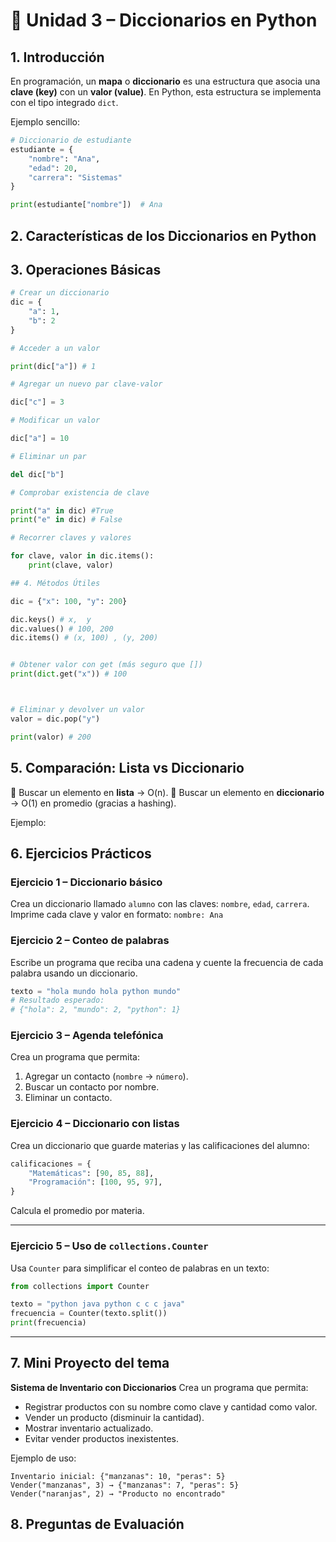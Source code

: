 
# 📘 Unidad 3 – Diccionarios en Python

## 1. Introducción

En programación, un **mapa** o **diccionario** es una estructura que asocia una **clave (key)** con un **valor (value)**.
En Python, esta estructura se implementa con el tipo integrado `dict`.

Ejemplo sencillo:

```python
# Diccionario de estudiante
estudiante = {
    "nombre": "Ana",
    "edad": 20,
    "carrera": "Sistemas"
}

print(estudiante["nombre"])  # Ana
```


## 2. Características de los Diccionarios en Python


## 3. Operaciones Básicas

```python
# Crear un diccionario
dic = {
    "a": 1,
    "b": 2
}

# Acceder a un valor

print(dic["a"]) # 1

# Agregar un nuevo par clave-valor

dic["c"] = 3 

# Modificar un valor

dic["a"] = 10

# Eliminar un par

del dic["b"]

# Comprobar existencia de clave

print("a" in dic) #True
print("e" in dic) # False

# Recorrer claves y valores

for clave, valor in dic.items():
    print(clave, valor)

## 4. Métodos Útiles

dic = {"x": 100, "y": 200}

dic.keys() # x,  y 
dic.values() # 100, 200
dic.items() # (x, 100) , (y, 200) 


# Obtener valor con get (más seguro que [])
print(dict.get("x")) # 100



# Eliminar y devolver un valor
valor = dic.pop("y")

print(valor) # 200


```

## 5. Comparación: Lista vs Diccionario

📌 Buscar un elemento en **lista** → O(n).
📌 Buscar un elemento en **diccionario** → O(1) en promedio (gracias a hashing).

Ejemplo:


## 6. Ejercicios Prácticos

### Ejercicio 1 – Diccionario básico

Crea un diccionario llamado `alumno` con las claves: `nombre`, `edad`, `carrera`.
Imprime cada clave y valor en formato:
`nombre: Ana`


### Ejercicio 2 – Conteo de palabras

Escribe un programa que reciba una cadena y cuente la frecuencia de cada palabra usando un diccionario.

```python
texto = "hola mundo hola python mundo"
# Resultado esperado:
# {"hola": 2, "mundo": 2, "python": 1}
```


### Ejercicio 3 – Agenda telefónica

Crea un programa que permita:

1. Agregar un contacto (`nombre` → `número`).
2. Buscar un contacto por nombre.
3. Eliminar un contacto.


### Ejercicio 4 – Diccionario con listas

Crea un diccionario que guarde materias y las calificaciones del alumno:

```python
calificaciones = {
    "Matemáticas": [90, 85, 88],
    "Programación": [100, 95, 97],
}
```

Calcula el promedio por materia.

---

### Ejercicio 5 – Uso de `collections.Counter`

Usa `Counter` para simplificar el conteo de palabras en un texto:

```python
from collections import Counter

texto = "python java python c c c java"
frecuencia = Counter(texto.split())
print(frecuencia)
```

---

## 7. Mini Proyecto del tema

**Sistema de Inventario con Diccionarios**
Crea un programa que permita:

* Registrar productos con su nombre como clave y cantidad como valor.
* Vender un producto (disminuir la cantidad).
* Mostrar inventario actualizado.
* Evitar vender productos inexistentes.

Ejemplo de uso:

```
Inventario inicial: {"manzanas": 10, "peras": 5}
Vender("manzanas", 3) → {"manzanas": 7, "peras": 5}
Vender("naranjas", 2) → "Producto no encontrado"
```


## 8. Preguntas de Evaluación


